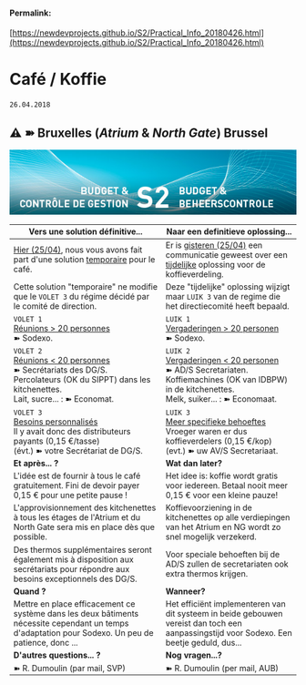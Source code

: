 <link rel="stylesheet" href="https://newdevprojects.github.io/S2/S2.css">

#### Permalink: 
[https://newdevprojects.github.io/S2/Practical_Info_20180426.html](https://newdevprojects.github.io/S2/Practical_Info_20180426.html)

# Café / Koffie

	26.04.2018

## &#9888; &#10173; Bruxelles (*Atrium* & *North Gate*) Brussel

![](header.jpg)

| Vers une solution définitive... | Naar een definitieve oplossing... |
| --- | --- | 
| [Hier (25/04)](Practical_Info_20180425.md), nous vous avons fait part d'une solution <u>temporaire</u> pour le café. | Er is [gisteren (25/04)](Practical_Info_20180425.md) een communicatie geweest over een <u>tijdelijke</u> oplossing voor de koffieverdeling. |
| Cette solution "temporaire" ne modifie que le `VOLET 3` du régime décidé par le comité de direction. | Deze "tijdelijke" oplossing wijzigt maar `LUIK 3` van de regime die het directiecomité heeft bepaald. | 
| `VOLET 1`<br><u>Réunions &gt; 20 personnes</u><br>&#10173; Sodexo. | `LUIK 1`<br><u>Vergaderingen &gt; 20 personen</u><br>&#10173; Sodexo. | 
| `VOLET 2`<br><u>Réunions &lt; 20 personnes</u><br>&#10173; Secrétariats des DG/S.<br>Percolateurs (OK du SIPPT) dans les kitchenettes.<br>Lait, sucre... : &#10173; Economat. | `LUIK 2`<br><u>Vergaderingen &lt; 20 personen</u><br>&#10173; AD/S Secretariaten.<br>Koffiemachines (OK van IDBPW) in de kitchenettes.<br>Melk, suiker... : &#10173; Economaat. | 
| `VOLET 3`<br><u>Besoins personnalisés</u><br>Il y avait donc des distributeurs payants (0,15 &euro;/tasse)<br>(évt.) &#10173; votre Secrétariat de DG/S. | `LUIK 3`<br><u>Meer specifieke behoeftes</u><br>Vroeger waren er dus koffieverdelers (0,15 &euro;/kop)<br>(evt.) &#10173; uw AV/S Secretariaat. | 
| **Et après... ?** | **Wat dan later?** |
| L'idée est de fournir à tous le café gratuitement. Fini de devoir payer 0,15 &euro; pour une petite pause !  | Het idee is: koffie wordt gratis voor iedereen. Betaal nooit meer 0,15 &euro; voor een kleine pauze! |
| L'approvisionnement des kitchenettes à tous les étages de l'Atrium et du North Gate sera mis en place dès que possible. | Koffievoorziening in de kitchenettes op alle verdiepingen van het Atrium en NG wordt zo snel mogelijk verzekerd. | 
| Des thermos supplémentaires seront également mis à disposition aux secrétariats pour répondre aux besoins exceptionnels des DG/S. | Voor speciale behoeften bij de AD/S zullen de secretariaten ook extra thermos krijgen. | 
| **Quand ?** | **Wanneer?** |
| Mettre en place efficacement ce système dans les deux bâtiments nécessite cependant un temps d'adaptation pour Sodexo. Un peu de patience, donc ... | Het efficiënt implementeren van dit systeem in beide gebouwen vereist dan toch een aanpassingstijd voor Sodexo. Een beetje geduld, dus... |
| **D'autres questions... ?** | **Nog vragen...?** |
|&#10173; R. Dumoulin (par mail, SVP) | &#10173; R. Dumoulin (per mail, AUB) |


